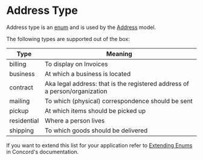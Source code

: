# Address Type

Address type is an [enum](https://github.com/artkonekt/enum) and is used by the [Address](province.md) model.

The following types are supported out of the box:

| Type        | Meaning                                                                    |
|-------------|----------------------------------------------------------------------------|
| billing     | To display on Invoices                                                     |
| business    | At which a business is located                                             |
| contract    | Aka legal address: that is the registered address of a person/organization |
| mailing     | To which (physical) correspondence should be sent                          |
| pickup      | At which items should be picked up                                         |
| residential | Where a person lives                                                       |
| shipping    | To which goods should be delivered                                         |

If you want to extend this list for your application refer to [Extending Enums](https://artkonekt.github.io/concord/#/enums?id=extending-enums) in Concord's documentation.

